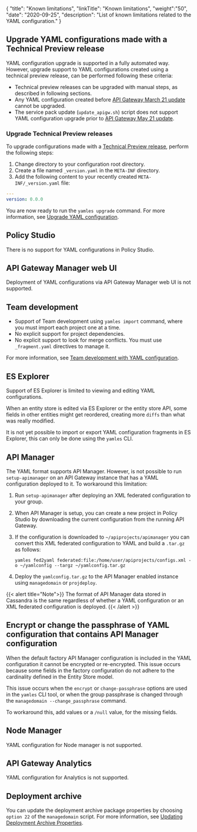 {
"title": "Known limitations",
"linkTitle": "Known limitations",
"weight":"50",
"date": "2020-09-25",
"description": "List of known limitations related to the YAML configuration."
}

## Upgrade YAML configurations made with a Technical Preview release

YAML configuration upgrade is supported in a fully automated way. However, upgrade support to YAML configurations created using a technical preview release, can be performed following these criteria:

* Technical preview releases can be upgraded with manual steps, as described in following sections.
* Any YAML configuration created before [API Gateway March 21 update](/docs/apim_relnotes/20210330_apimgr_relnotes/) cannot be upgraded.
* The service pack update (`update_apigw.sh`) script does not support YAML configuration upgrade prior to [API Gateway May 21 update](/docs/apim_relnotes/20210530_apimgr_relnotes/#yaml-configuration-store-ga).

### Upgrade Technical Preview releases

To upgrade configurations made with a [Technical Preview release](/docs/apim_relnotes/20210330_apimgr_relnotes/), perform the following steps:

1. Change directory to your configuration root directory.
2. Create a file named `_version.yaml` in the `META-INF` directory.
3. Add the following content to your recently created `META-INF/_version.yaml` file:

  ```yaml
  ---
  version: 0.0.0

  ```

You are now ready to run the `yamles upgrade` command. For more information, see [Upgrade YAML configuration](/docs/apim_yamles/apim_yamles_cli/yamles_cli_upgrade).

## Policy Studio

There is no support for YAML configurations in Policy Studio.

## API Gateway Manager web UI

Deployment of YAML configurations via API Gateway Manager web UI is not supported.

## Team development

* Support of Team development using `yamles import` command, where you must import each project one at a time.
* No explicit support for project dependencies.
* No explicit support to look for merge conflicts. You must use `_fragment.yaml` directives to manage it.

For more information, see [Team development with YAML configuration](/docs/apim_yamles/apim_yamles_references/yamles_team_development).

## ES Explorer

Support of ES Explorer is limited to viewing and editing YAML configurations.

When an entity store is edited via ES Explorer or the entity store API, some fields in other entities might get reordered, creating more `diffs` than what was really modified.

It is not yet possible to import or export YAML configuration fragments in ES Explorer, this can only be done using the `yamles` CLI.

## API Manager

The YAML format supports API Manager. However, is not possible to run `setup-apimanager` on an API Gateway instance that has a YAML configuration deployed to it. To workaround this limitation:

1. Run `setup-apimanager` after deploying an XML federated configuration to your group.
2. When API Manager is setup, you can create a new project in Policy Studio by downloading the current configuration from the running API Gateway.
3. If the configuration is downloaded to `~/apiprojects/apimanager` you can convert this XML federated configuration to YAML and build a `.tar.gz` as follows:

    ```
    yamles fed2yaml federated:file:/home/user/apiprojects/configs.xml -o ~/yamlconfig --targz ~/yamlconfig.tar.gz
    ```

4. Deploy the `yamlconfig.tar.gz` to the API Manager enabled instance using `managedomain` or `projdeploy`.

{{< alert title="Note">}}
The format of API Manager data stored in Cassandra is the same regardless of whether a YAML configuration or an XML federated configuration is deployed.
{{< /alert >}}

## Encrypt or change the passphrase of YAML configuration that contains API Manager configuration

When the default factory API Manager configuration is included in the YAML configuration it cannot be encrypted or re-encrypted. This issue occurs because some fields in the factory configuration do not adhere to the cardinality defined in the Entity Store model.

This issue occurs when the `encrypt` or `change-passphrase` options are used in the `yamles` CLI tool, or when the group passphrase is changed through the `managedomain --change_passphrase` command.

To workaround this, add values or a `/null` value, for the missing fields.

## Node Manager

YAML configuration for Node manager is not supported.

## API Gateway Analytics

YAML configuration for Analytics is not supported.

## Deployment archive

You can update the deployment archive package properties by choosing `option 22` of the `managedomain` script. For more information, see [Updating Deployment Archive Properties](/docs/apim_yamles/yamles_packaging_deployment/#updating-deployment-archive-properties).

